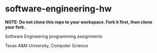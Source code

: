 # software-engineering-hw


**NOTE: Do not clone this repo to your workspace. Fork it first, then clone your fork.**

Software Engineering programming assignments

Texas A&M University, Computer Science
